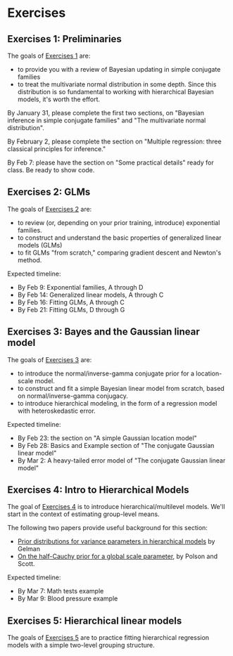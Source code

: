 

# Exercises

## Exercises 1: Preliminaries

The goals of [Exercises 1](exercises01-SDS383D.pdf) are: 
- to provide you with a review of Bayesian updating in simple conjugate families  
- to treat the multivariate normal distribution in some depth.  Since this distribution is so fundamental to working with hierarchical Bayesian models, it's worth the effort.  

By January 31, please complete the first two sections, on "Bayesian inference in simple conjugate families" and "The multivariate normal distribution".

By February 2, please complete the section on "Multiple regression: three classical principles for inference."  

By Feb 7: please have the section on "Some practical details" ready for class.  Be ready to show code.  


## Exercises 2: GLMs

The goals of [Exercises 2](exercises02-SDS383D.pdf) are: 
- to review (or, depending on your prior training, introduce) exponential families.    
- to construct and understand the basic properties of generalized linear models (GLMs)  
- to fit GLMs "from scratch," comparing gradient descent and Newton's method.  

Expected timeline:  
- By Feb 9: Exponential families, A through D  
- By Feb 14: Generalized linear models, A through C  
- By Feb 16: Fitting GLMs, A through C  
- By Feb 21: Fitting GLMs, D through G  

## Exercises 3: Bayes and the Gaussian linear model  

The goals of [Exercises 3](exercises03-SDS383D.pdf) are: 
- to introduce the normal/inverse-gamma conjugate prior for a location-scale model.    
- to construct and fit a simple Bayesian linear model from scratch, based on normal/inverse-gamma conjugacy.  
- to introduce hierarchical modeling, in the form of a regression model with heteroskedastic error.  

Expected timeline:  
- By Feb 23: the section on "A simple Gaussian location model"  
- By Feb 28: Basics and Example section of "The conjugate Gaussian linear model"  
- By Mar 2: A heavy-tailed error model of "The conjugate Gaussian linear model"  



## Exercises 4: Intro to Hierarchical Models  

The goal of [Exercises 4](exercises04-SDS383D.pdf) is to introduce hierarchical/multilevel models.  We'll start in the context of estimating group-level means.   

The following two papers provide useful background for this section:  

- [Prior distributions for variance parameters in hierarchical models](http://www.stat.columbia.edu/~gelman/research/published/taumain.pdf) by Gelman  
- [On the half-Cauchy prior for a global scale parameter](http://projecteuclid.org/euclid.ba/1354024466), by Polson and Scott.   

Expected timeline:  
- By Mar 7: Math tests example  
- By Mar 9: Blood pressure example  



## Exercises 5: Hierarchical linear models

The goals of [Exercises 5](exercises05-SDS383D.pdf) are to practice fitting hierarchical regression models with a simple two-level grouping structure.  


<!-- 
## Exercises 2: Bayes and the Gaussian linear model  

The goal of [Exercises 2](exercises02-SDS383D.pdf) is to get you comfortable with the use of conjugate priors in Gaussian models.  It finishes with a cool use of hierarchical modeling to fit a regression model with heavy-tailed errors.  


## Exercises 3: Linear smoothing and Gaussian processes

The goal of [Exercises 3](exercises03-SDS383D.pdf) is to equip you with some simple building blocks for nonlinear curve fitting.  Yes, it turns out that "linear smoothing" is used for nonlinear curve fitting -- this sounds like a contradiction, but you'll see what it entails and why it makes sense.  Here both Bayesian and frequentist approaches feature equally.  

There are a handful of optional problems in these exercises (clearly marked), which I will present in class myself. 

- [The normal-Wishart prior](https://en.wikipedia.org/wiki/Normal-inverse-Wishart_distribution), from Wikipedia (or any similar source).  Kevin Murphy also has [some useful notes](http://www.cs.ubc.ca/~murphyk/Papers/bayesGauss.pdf) that summarize this distribution; see Section 8 in particular.   
- [Bayesian analysis of binary and polychotomous response data](http://www.stat.cmu.edu/~brian/905-2009/all-papers/albert-chib-1993.pdf), by Albert and Chib.  
- [Fitting mixed-effects models by REML](http://web.mit.edu/xiuming/www/docs/tutorials/ReML.pdf).  [How it works in the lme4 R package](https://cran.r-project.org/web/packages/lme4/vignettes/Theory.pdf).  
- [Simon Jackman's paper on spatial voting models](https://academic.oup.com/pan/article-abstract/9/3/227/1453708/Multidimensional-Analysis-of-Roll-Call-Data-via).  You can find an application of this framework in [our paper on family-planning legislation in the Texas Legislature.](https://www.ncbi.nlm.nih.gov/pubmed/26794846)  

 -->

